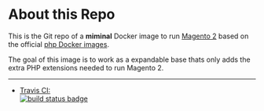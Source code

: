 # About this Repo

This is the Git repo of a **miminal** Docker image to run [Magento 2][magento2] based on the official [php Docker images][docker-php].

The goal of this image is to work as a expandable base thats only adds the extra PHP extensions needed to run Magento 2.

---

  - [Travis CI:  
    ![build status badge](https://travis-ci.org/sondrup/docker-magento2-php.svg?branch=master)](https://travis-ci.org/sondrup/docker-magento2-php)

[magento2]: https://github.com/magento/magento2
[docker-php]: https://registry.hub.docker.com/_/php/
